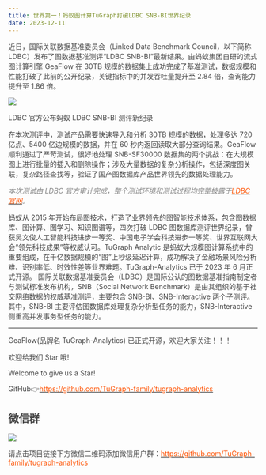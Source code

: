 ```yaml
---
title: 世界第一！蚂蚁图计算TuGraph打破LDBC SNB-BI世界纪录
date: 2023-12-11
---
```


<font style="color:rgb(69, 69, 69);">近日，国际关联数据基准委员会（Linked Data Benchmark Council，以下简称 LDBC）发布了图数据基准测评“LDBC SNB-BI”最新结果。由蚂蚁集团自研的流式图计算引擎 GeaFlow 在 30TB 规模的数据集上成功完成了基准测试，数据规模和性能打破了此前的公开纪录，关键指标中的并发吞吐量提升至 2.84 倍，查询能力提升至 1.86 倍。</font>

<!-- truncate -->

![](https://intranetproxy.alipay.com/skylark/lark/0/2025/png/96961/1755590524194-4235a7d1-16e8-4d3b-8d4b-97d2410faaff.png)

<font style="color:rgb(69, 69, 69);">LDBC 官方公布蚂蚁 LDBC SNB-BI 测评新纪录</font>

<font style="color:rgb(69, 69, 69);">在本次测评中，测试产品需要快速导入和分析 30TB 规模的数据，处理多达 720 亿点、5400 亿边规模的数据，并在 60 秒内返回读取大部分查询结果。GeaFlow 顺利通过了严苛测试，很好地处理 SNB-SF30000 数据集的两个挑战：在大规模图上进行批量的插入和删除操作；涉及大量数据的复杂分析操作，包括深度图关联，复杂路径查找等，验证了国产图数据库产品世界领先的数据处理能力。</font>

_<font style="color:rgb(130, 130, 130);">本次测试由 LDBC 官方审计完成，整个测试环境和测试过程均完整披露于</font>_[_<font style="color:rgb(255, 81, 0);">LDBC 官网</font>_](https://ldbcouncil.org/)_<font style="color:rgb(130, 130, 130);">。</font>_

<font style="color:rgb(69, 69, 69);">蚂蚁从 2015 年开始布局图技术，打造了业界领先的图智能技术体系，包含图数据库、图计算、图学习、知识图谱等，四次打破 LDBC 图数据库测评世界纪录，曾获吴文俊人工智能科技进步一等奖、中国电子学会科技进步一等奖、世界互联网大会“领先科技成果”等权威认可。TuGraph Analytic 是蚂蚁大规模图计算系统中的重要组成，在千亿数据规模的“图”上秒级延迟计算，成功解决了金融场景风险分析难、识别率低、时效性差等业界难题。TuGraph-Analytics 已于 2023 年 6 月正式开源。 国际关联数据基准委员会（LDBC）是国际公认的图数据基准指南制定者与测试标准发布机构，SNB（Social Network Benchmark）是由其组织的基于社交网络数据的权威基准测评，主要包含 SNB-BI、SNB-Interactive 两个子测评。其中，SNB-BI 主要评估图数据库处理复杂分析型任务的能力，SNB-Interactive 侧重高并发事务型任务的能力。</font>

---

<font style="color:rgb(69, 69, 69);">GeaFlow(品牌名 TuGraph-Analytics) 已正式开源，欢迎大家关注！！！</font>

<font style="color:rgb(69, 69, 69);">欢迎给我们 Star 哦!</font>

<font style="color:rgb(69, 69, 69);">Welcome to give us a Star!</font>

<font style="color:rgb(69, 69, 69);">GitHub</font><font style="color:rgb(69, 69, 69);">👉</font>[<font style="color:rgb(255, 81, 0);">https://github.com/TuGraph-family/tugraph-analytics</font>](https://github.com/TuGraph-family/tugraph-analytics)

## <font style="color:rgb(69, 69, 69);">微信群</font>

![](https://intranetproxy.alipay.com/skylark/lark/0/2025/png/96961/1755590524023-48a59804-e15a-41cc-9fd4-fcefb2bc2ac0.png)

<font style="color:rgb(69, 69, 69);">请点击项目链接下方微信二维码添加微信用户群：</font>[<font style="color:rgb(255, 81, 0);">https://github.com/TuGraph-family/tugraph-analytics</font>](https://github.com/TuGraph-family/tugraph-analytics)
